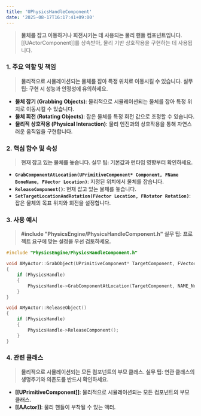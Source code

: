 ```yaml
---
title: 'UPhysicsHandleComponent'
date: '2025-08-17T16:17:41+09:00'
---
```

> **물체를 잡고 이동하거나 회전시키는 데 사용되는 물리 핸들 컴포넌트입니다.** [[UActorComponent]]를 상속받아, 물리 기반 상호작용을 구현하는 데 사용됩니다.

### **1. 주요 역할 및 책임**
> **물리적으로 시뮬레이션되는 물체를 잡아 특정 위치로 이동시킬 수 있습니다. 실무 팁: 구현 시 성능과 안정성에 유의하세요.**
* **물체 잡기 (Grabbing Objects)**:
	물리적으로 시뮬레이션되는 물체를 잡아 특정 위치로 이동시킬 수 있습니다.
* **물체 회전 (Rotating Objects)**:
	잡은 물체를 특정 회전 값으로 조정할 수 있습니다.
* **물리적 상호작용 (Physical Interaction)**:
	물리 엔진과의 상호작용을 통해 자연스러운 움직임을 구현합니다.

### **2. 핵심 함수 및 속성**
> **현재 잡고 있는 물체를 놓습니다. 실무 팁: 기본값과 런타임 영향부터 확인하세요.**
* **`GrabComponentAtLocation(UPrimitiveComponent* Component, FName BoneName, FVector Location)`**:
	지정된 위치에서 물체를 잡습니다.
* **`ReleaseComponent()`**:
	현재 잡고 있는 물체를 놓습니다.
* **`SetTargetLocationAndRotation(FVector Location, FRotator Rotation)`**:
	잡은 물체의 목표 위치와 회전을 설정합니다.

### **3. 사용 예시**
> **#include "PhysicsEngine/PhysicsHandleComponent.h" 실무 팁: 프로젝트 요구에 맞는 설정을 우선 검토하세요.**
```cpp
#include "PhysicsEngine/PhysicsHandleComponent.h"

void AMyActor::GrabObject(UPrimitiveComponent* TargetComponent, FVector GrabLocation)
{
    if (PhysicsHandle)
    {
        PhysicsHandle->GrabComponentAtLocation(TargetComponent, NAME_None, GrabLocation);
    }
}

void AMyActor::ReleaseObject()
{
    if (PhysicsHandle)
    {
        PhysicsHandle->ReleaseComponent();
    }
}
```

### **4. 관련 클래스**
> **물리적으로 시뮬레이션되는 모든 컴포넌트의 부모 클래스. 실무 팁: 연관 클래스의 생명주기와 의존도를 반드시 확인하세요.**
* **[[UPrimitiveComponent]]**:
	물리적으로 시뮬레이션되는 모든 컴포넌트의 부모 클래스.
* **[[AActor]]**:
	물리 핸들이 부착될 수 있는 액터.
```
